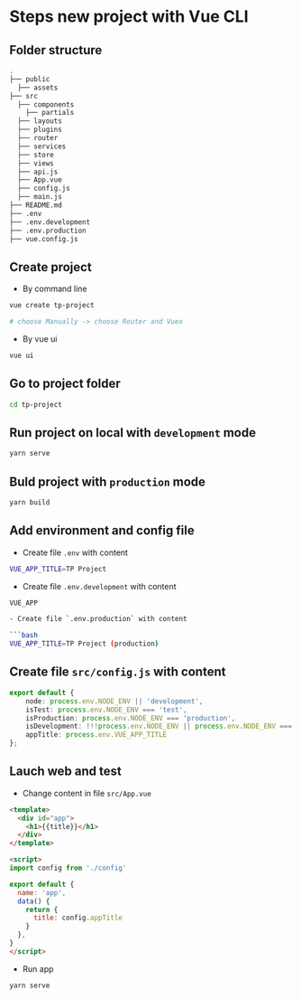 # Steps new project with Vue CLI

## Folder structure

```bash
.
├── public
  ├── assets
├── src
  ├── components
    ├── partials
  ├── layouts
  ├── plugins
  ├── router
  ├── services
  ├── store
  ├── views
  ├── api.js
  ├── App.vue
  ├── config.js
  ├── main.js
├── README.md
├── .env
├── .env.development
├── .env.production
├── vue.config.js
```

## Create project

- By command line

```bash
vue create tp-project

# choose Manually -> choose Router and Vuex
```

- By vue ui

```bash
vue ui
```

## Go to project folder

```bash
cd tp-project
```

## Run project on local with `development` mode

```bash
yarn serve
```

## Buld project with `production` mode

```bash
yarn build
```

## Add environment and config file

- Create file `.env` with content

```bash
VUE_APP_TITLE=TP Project
```

- Create file `.env.development` with content

```bash
VUE_APP

- Create file `.env.production` with content

```bash
VUE_APP_TITLE=TP Project (production)
```

## Create file `src/config.js` with content

```ts
export default {
    node: process.env.NODE_ENV || 'development',
    isTest: process.env.NODE_ENV === 'test',
    isProduction: process.env.NODE_ENV === 'production',
    isDevelopment: !!!process.env.NODE_ENV || process.env.NODE_ENV === 'development',
    appTitle: process.env.VUE_APP_TITLE
};
```

## Lauch web and test

- Change content in file `src/App.vue`

```html
<template>
  <div id="app">
    <h1>{{title}}</h1>
  </div>
</template>

<script>
import config from './config'

export default {
  name: 'app',
  data() {
    return {
      title: config.appTitle
    }
  },
}
</script>
```

- Run app

```bash
yarn serve
```
